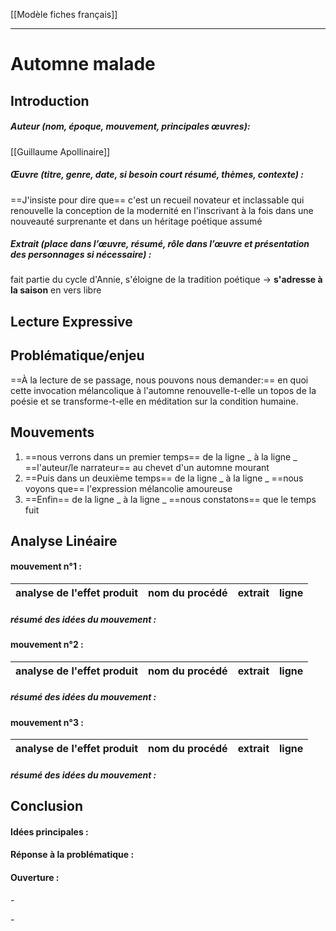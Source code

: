 [[Modèle fiches français]] 
___
# Automne malade
## Introduction
##### Auteur (nom, époque, mouvement, principales œuvres): 
[[Guillaume Apollinaire]]
##### Œuvre (titre, genre, date, si besoin court résumé, thèmes, contexte) :
==J'insiste pour dire que== c'est un recueil novateur et inclassable qui renouvelle la conception de la modernité en l'inscrivant à la fois dans une nouveauté surprenante et dans un héritage poétique assumé
##### Extrait (place dans l’œuvre, résumé, rôle dans l’œuvre et présentation des personnages si nécessaire) :
fait partie du cycle d'Annie, s'éloigne de la tradition poétique -> **s'adresse à la saison** en vers libre
## Lecture Expressive
## Problématique/enjeu 
==À la lecture de se passage, nous pouvons nous demander:== en quoi cette invocation mélancolique à l'automne renouvelle-t-elle un topos de la poésie et se transforme-t-elle en méditation sur la condition humaine.
## Mouvements
1. ==nous verrons dans un premier temps== de la ligne _ à la ligne _ ==l'auteur/le narrateur== au chevet d'un automne mourant
2. ==Puis dans un deuxième temps== de la ligne _ à la ligne _ ==nous voyons que== l'expression mélancolie amoureuse
3. ==Enfin== de la ligne _ à la ligne _ ==nous constatons== que le temps fuit

## Analyse Linéaire
#### mouvement n°1 :
analyse de l'effet produit|nom du procédé|extrait|ligne
--- | --- | --- | --

##### résumé des idées du mouvement :
#### mouvement n°2 :
analyse de l'effet produit|nom du procédé|extrait|ligne
--- | --- | --- | --

##### résumé des idées du mouvement :
#### mouvement n°3 :
analyse de l'effet produit|nom du procédé|extrait|ligne
--- | --- | --- | --

##### résumé des idées du mouvement :
## **Conclusion**
#### Idées principales :

#### Réponse à la problématique :

#### Ouverture :



> 
\-

\-
